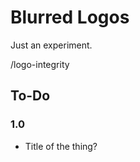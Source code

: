 # Blurred Logos
Just an experiment.

/logo-integrity

## To-Do

### 1.0
- Title of the thing? <title> tag at least
- Test in IE8 (make images work as svg fallbacks)
- Make sure analytics are in


### Would be nice
- 'Reset' game rather than reload

## Before Pushing
- Make sure shuffle is on
- Make sure clicking the points doesnt end the game
- Remove console.log
- Publish Blog Post